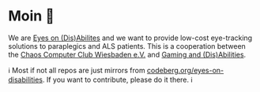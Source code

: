 # Moin 👋

We are [Eyes on (Dis)Abilites](https://gaming.ifb-stiftung.de/eyes-on-disabilities-home/) and we want to provide low-cost eye-tracking solutions to paraplegics and ALS patients.
This is a cooperation between the [Chaos Computer Club Wiesbaden e.V.](https://www.cccwi.de) and [Gaming and (Dis)Abilities](https://gaming.ifb-stiftung.de/eyes-on-disabilities-home/).

ℹ️ Most if not all repos are just mirrors from [codeberg.org/eyes-on-disabilities](https://codeberg.org/eyes-on-disabilities). If you want to contribute, please do it there. ℹ️
